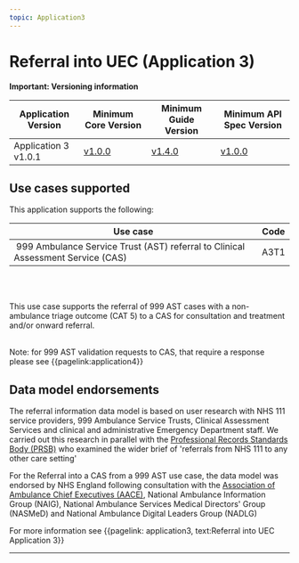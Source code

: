 ```yaml
---
topic: Application3
---
```


# Referral into UEC (Application 3)

<div markdown="span" class="alert alert-warning" role="alert"><i class="fa fa-warning"></i><b> Important: Versioning information</b> 
 <p>


<table>
<thead>
	<tr>
		<th data-no-sort="">Application Version</th>
		<th data-no-sort="">Minimum Core Version</th>
		<th data-no-sort="">Minimum Guide Version</th>
		<th data-no-sort="">Minimum API Spec Version</th>
	</tr>
</thead>
<tbody>
	<tr>
		<td>Application 3 v1.0.1</td>
		<td><a href="https://simplifier.net/guide/nhsbookingandreferralstandard/Home/Design/BaRS-Core?version=1.0.0" target="_blank">v1.0.0</a></td>
		<td><a href="https://simplifier.net/guide/nhsbookingandreferralstandard/home?version=1.4.0" target="_blank">v1.4.0</td>
		<td><a href="https://digital.nhs.uk/developer/api-catalogue/booking-and-referral-fhir/v1_0_0" target="_blank">v1.0.0</a></td>
	</tr>
</tbody>
</table>
</div>




## Use cases supported


This application supports the following:

|Use case                                                                        |Code|
|--------------------------------------------------------------------------------|----|
| 999 Ambulance Service Trust (AST) referral to Clinical Assessment Service (CAS)|A3T1|

</br>
</br>

This use case supports the referral of 999 AST cases with a non-ambulance triage outcome (CAT 5) to a CAS for consultation and treatment and/or onward referral.
</br>
</br>

Note: for 999 AST validation requests to CAS, that require a response please see {{pagelink:application4}}

## Data model endorsements

The referral information data model is based on user research with NHS 111 service providers, 999 Ambulance Service Trusts, Clinical Assessment Services and clinical and administrative Emergency Department staff.  We carried out this research in parallel with the [Professional Records Standards Body (PRSB)](https://theprsb.org/) who examined the wider brief of 'referrals from NHS 111 to any other care setting' 

For the Referral into a CAS from a 999 AST use case, the data model was endorsed by NHS England following consultation with the [Association of Ambulance Chief Executives (AACE)](https://aace.org.uk/),  National Ambulance Information Group (NAIG), National Ambulance Services Medical Directors' Group (NASMeD) and National Ambulance Digital Leaders Group (NADLG)

For more information see {{pagelink: application3, text:Referral into UEC Application 3}} 
<hr />